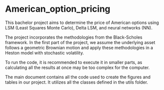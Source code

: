 # American_option_pricing
This bachelor project aims to determine the price of American options using LSM (Least Squares Monte Carlo), Delta LSM, and neural networks (NN).

The project incorporates the methodologies from the Black-Scholes framework. In the first part of the project, we assume the underlying asset follows a geometric Brownian motion and apply these methodologies in a Heston model with stochastic volatility.

To run the code, it is recommended to execute it in smaller parts, as calculating all the results at once may be too complex for the computer.

The main document contains all the code used to create the figures and tables in our project. It utilizes all the classes defined in the utils folder.
